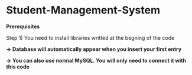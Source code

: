 # Student-Management-System
__Prerequisites__

Step 1) You need to install libraries writted at the begning of the code

__-> Database will automatically appear when you insert your first entry__ 

__-> You can also use normal MySQL. You will only need to connect it with this code__
